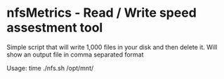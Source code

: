 # nfsMetrics - Read / Write speed assestment tool

Simple script that will write 1,000 files in your disk and then delete it. 
Will show an output file in comma separated format  

Usage: time ./nfs.sh /opt/mnt/ 
